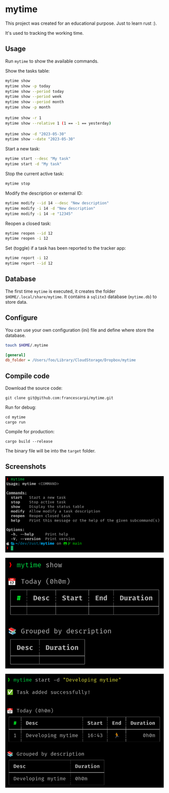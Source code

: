 # mytime

This project was created for an educational purpose. Just to learn rust :).

It's used to tracking the working time.


## Usage

Run `mytime` to show the available commands.

Show the tasks table:

```bash
mytime show
mytime show -p today
mytime show --period today
mytime show --period week
mytime show --period month
mytime show -p month

mytime show -r 1
mytime show --relative 1 (1 == -1 == yesterday)

mytime show -d "2023-05-30"
mytime show --date "2023-05-30"
```

Start a new task:

```bash
mytime start --desc "My task"
mytime start -d "My task"
```

Stop the current active task:

```bash
mytime stop
```

Modify the description or external ID:

```bash
mytime modify --id 14 --desc "New description"
mytime modify -i 14 -d "New description"
mytime modify -i 14 -e "12345"
```

Reopen a closed task:

```bash
mytime reopen --id 12
mytime reopen -i 12
```

Set (toggle) if a task has been reported to the tracker app:

```bash
mytime report -i 12
mytime report --id 12
```

## Database

The first time `mytime` is executed, it creates the folder `$HOME/.local/share/mytime`. It contains a `sqlite3` database (`mytime.db`) to store data.

## Configure

You can use your own configuration (ini) file and define where store the database.

```bash
touch $HOME/.mytime
```

```ini
[general]
db_folder = /Users/foo/Library/CloudStorage/Dropbox/mytime

```

## Compile code

Download the source code:

```
git clone git@github.com:francescarpi/mytime.git
```

Run for debug:

```
cd mytime
cargo run
```

Compile for production:

```
cargo build --release
```

The binary file will be into the `target` folder.


## Screenshots

![Screenshot 1](./screenshots/capture1.png)

![Screenshot 2](./screenshots/capture2.png)

![Screenshot 3](./screenshots/capture3.png)

